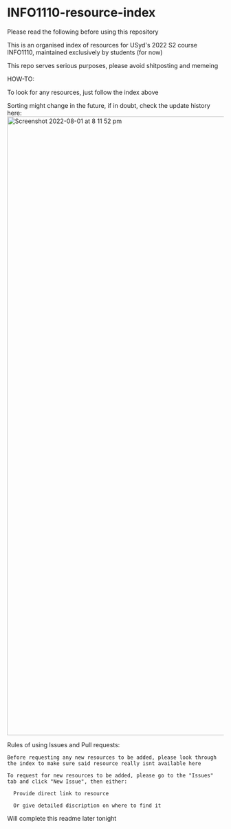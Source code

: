 # INFO1110-resource-index
Please read the following before using this repository

This is an organised index of resources for USyd's 2022 S2 course INFO1110, maintained exclusively by students (for now)

This repo serves serious purposes, please avoid shitposting and memeing

HOW-TO:

  To look for any resources, just follow the index above

  Sorting might change in the future, if in doubt, check the update history here:
<img width="1440" alt="Screenshot 2022-08-01 at 8 11 52 pm" src="https://user-images.githubusercontent.com/40534994/182126573-c61dba19-d7d2-4c0f-ba5e-202d66ebac17.png">

  Rules of using Issues and Pull requests:
  
    Before requesting any new resources to be added, please look through the index to make sure said resource really isnt available here
    
    To request for new resources to be added, please go to the "Issues" tab and click "New Issue", then either:
    
      Provide direct link to resource
      
      Or give detailed discription on where to find it
      
      
Will complete this readme later tonight
